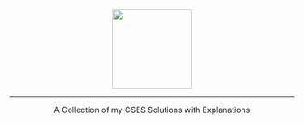 <div align="center">
    <a href="cses.fi/user/20995">
        <img height=140 src="https://user-images.githubusercontent.com/35857179/86602358-23560280-bfd5-11ea-8773-1da25e2b8df0.png">
    </a>
    <hr>
    A Collection of my CSES Solutions with Explanations
</div>